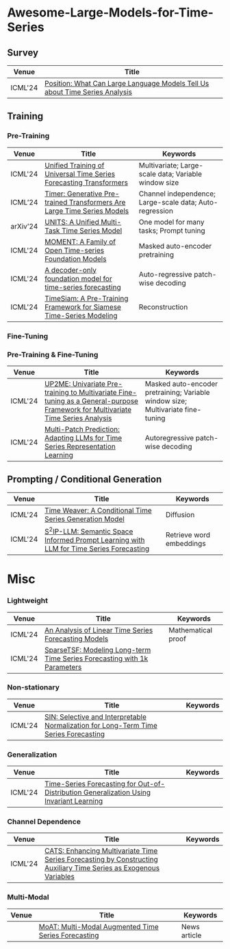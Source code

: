 # Awesome-Large-Models-for-Time-Series

## Survey

| Venue   | Title                                                        |
| ------- | ------------------------------------------------------------ |
| ICML'24 | [Position: What Can Large Language Models Tell Us about Time Series Analysis](https://openreview.net/pdf?id=iroZNDxFJZ) |

## Training

### Pre-Training

| Venue   | Title                                                        | Keywords                                                |
| ------- | ------------------------------------------------------------ | ------------------------------------------------------- |
| ICML'24 | [Unified Training of Universal Time Series Forecasting Transformers](https://arxiv.org/pdf/2402.02592) | Multivariate; Large-scale data; Variable window size    |
| ICML’24 | [Timer: Generative Pre-trained Transformers Are Large Time Series Models](https://openreview.net/pdf?id=bYRYb7DMNo) | Channel independence; Large-scale data; Auto-regression |
| arXiv’24 | [UNITS: A Unified Multi-Task Time Series Model](https://arxiv.org/pdf/2403.00131) | One model for many tasks; Prompt tuning |
| ICML'24 | [MOMENT: A Family of Open Time-series Foundation Models](https://openreview.net/pdf?id=FVvf69a5rx) | Masked auto-encoder pretraining                         |
| ICML'24 | [A decoder-only foundation model for time-series forecasting](https://openreview.net/pdf?id=jn2iTJas6h) | Auto-regressive patch-wise decoding                     |
| ICML'24 | [TimeSiam: A Pre-Training Framework for Siamese Time-Series Modeling](https://openreview.net/pdf?id=wrTzLoqbCg) | Reconstruction                                          |

### Fine-Tuning

### Pre-Training & Fine-Tuning

| Venue   | Title                                                        | Keywords                                                     |
| ------- | ------------------------------------------------------------ | ------------------------------------------------------------ |
| ICML'24 | [UP2ME: Univariate Pre-training to Multivariate Fine-tuning as a General-purpose Framework for Multivariate Time Series Analysis](https://openreview.net/pdf?id=aR3uxWlZhX) | Masked auto-encoder pretraining; Variable window size; Multivariate fine-tuning |
| ICML'24 | [Multi-Patch Prediction: Adapting LLMs for Time Series Representation Learning](https://arxiv.org/pdf/2402.04852v2) | Autoregressive patch-wise decoding                           |

## Prompting / Conditional Generation

| Venue   | Title                                                        | Keywords                 |
| ------- | ------------------------------------------------------------ | ------------------------ |
| ICML'24 | [Time Weaver: A Conditional Time Series Generation Model](https://openreview.net/pdf?id=WpKDeixmFr) | Diffusion                |
| ICML'24 | [S$^2$IP-LLM: Semantic Space Informed Prompt Learning with LLM for Time Series Forecasting](https://arxiv.org/pdf/2403.05798) | Retrieve word embeddings |

# Misc

### Lightweight

| Venue   | Title                                                        | Keywords           |
| ------- | ------------------------------------------------------------ | ------------------ |
| ICML'24 | [An Analysis of Linear Time Series Forecasting Models](https://openreview.net/pdf?id=xl82CcbYaT) | Mathematical proof |
| ICML'24 | [SparseTSF: Modeling Long-term Time Series Forecasting with 1k Parameters](https://openreview.net/pdf?id=54NSHO0lFe) |                    |

### Non-stationary

| Venue   | Title                                                        | Keywords |
| ------- | ------------------------------------------------------------ | -------- |
| ICML'24 | [SIN: Selective and Interpretable Normalization for Long-Term Time Series Forecasting](https://openreview.net/pdf?id=cUMOVfOIve) |          |

### Generalization

| Venue   | Title                                                        | Keywords |
| ------- | ------------------------------------------------------------ | -------- |
| ICML'24 | [Time-Series Forecasting for Out-of-Distribution Generalization Using Invariant Learning](https://openreview.net/pdf?id=SMUXPVKUBg) |          |

### Channel Dependence

| Venue   | Title                                                        | Keywords |
| ------- | ------------------------------------------------------------ | -------- |
| ICML'24 | [CATS: Enhancing Multivariate Time Series Forecasting by Constructing Auxiliary Time Series as Exogenous Variables](https://openreview.net/pdf?id=1lDAGDe0UR) |          |

### Multi-Modal

| Venue   | Title                                                        | Keywords     |
| ------- | ------------------------------------------------------------ | ------------ |
|         | [MoAT: Multi-Modal Augmented Time Series Forecasting](https://openreview.net/forum?id=uRXxnoqDHH) | News article |
